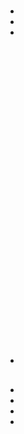 # 





[]()

> 

## 

- 

- 

- 

## 





![]()

![]()

![]()



![]()

![]()

![]()

![]()

![]()

![]()

![]()

![]()

![]()

![]()

![]()

![]()

![]()

![]()

![]()

![]()

![]()

![]()

![]()

![]()

![]()

![]()

![]()

![]()



![]()



![]()



## 





![]()



![]()



![]()

## 

- 

[]()

## 

- []()
- []()
- []()
- []()

